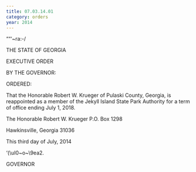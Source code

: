 ```yaml
---
title: 07.03.14.01
category: orders
year: 2014
---
```

   

““‘~ra:-/

THE STATE OF GEORGIA

EXECUTIVE ORDER

BY THE GOVERNOR:

ORDERED:

That the Honorable Robert W. Krueger of Pulaski County, Georgia,
is reappointed as a member of the Jekyll Island State Park
Authority for a term of office ending July 1, 2018.

The Honorable Robert W. Krueger
P.O. Box 1298

Hawkinsville, Georgia 31036

This third day of July, 2014

‘(\uI0~o~\9ea2.

GOVERNOR

